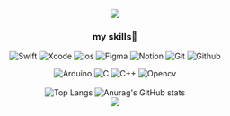 <div align="center">
  
<img src="https://capsule-render.vercel.app/api?type=waving&color=BDBDC8&height=300&section=header&text=Hi!%20I'm%20Siye✋" /><br>

### my skills💫<br>
![Swift](https://img.shields.io/badge/swift-F54A2A?style=for-the-badge&logo=swift&logoColor=white)
![Xcode](https://img.shields.io/badge/xcode-147EFB?style=for-the-badge&logo=xcode&logoColor=white)
![ios](https://img.shields.io/badge/ios-000000?style=for-the-badge&logo=ios&logoColor=white)
![Figma](https://img.shields.io/badge/figma-F24E1E?style=for-the-badge&logo=figma&logoColor=white)
![Notion](https://img.shields.io/badge/notion-000000?style=for-the-badge&logo=notion&logoColor=white)
![Git](https://img.shields.io/badge/git-F05032?style=for-the-badge&logo=git&logoColor=white)
![Github](https://img.shields.io/badge/github-181717?style=for-the-badge&logo=github&logoColor=white)

![Arduino](https://img.shields.io/badge/-Arduino-00979D?style=for-the-badge&logo=Arduino&logoColor=white)
![C](https://img.shields.io/badge/c-%2300599C.svg?style=for-the-badge&logo=c&logoColor=white)
![C++](https://img.shields.io/badge/c++-%2300599C.svg?style=for-the-badge&logo=c%2B%2B&logoColor=white)
![Opencv](https://img.shields.io/badge/opencv-5C3EE8?style=for-the-badge&logo=opencv&logoColor=white)
<br><br>
![Top Langs](https://github-readme-stats.vercel.app/api/top-langs/?username=SSSiye&layout=compact&cache_seconds=1800)
![Anurag's GitHub stats](https://github-readme-stats.vercel.app/api?username=SSSiye&show_icons=true)<br>
<img src="https://capsule-render.vercel.app/api?type=waving&color=BDBDC8&height=150&section=footer" />

</div>

